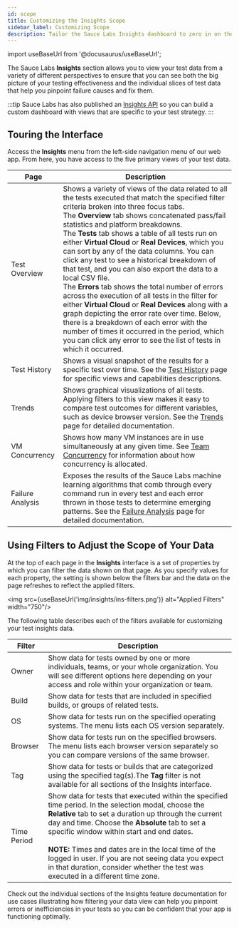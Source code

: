 ```yaml
---
id: scope
title: Customizing the Insights Scope
sidebar_label: Customizing Scope
description: Tailor the Sauce Labs Insights dashboard to zero in on the results that help you identify and solve your app imperfections.
---
```

import useBaseUrl from '@docusaurus/useBaseUrl';

The Sauce Labs **Insights** section allows you to view your test data from a variety of different perspectives to ensure that you can see both the big picture of your testing effectiveness and the individual slices of test data that help you pinpoint failure causes and fix them.

:::tip
Sauce Labs has also published an [Insights API](/dev/api/insights) so you can build a custom dashboard with views that are specific to your test strategy.
:::

## Touring the Interface

Access the **Insights** menu from the left-side navigation menu of our web app. From here, you have access to the five primary views of your test data.

|Page|Description|
|---|---|
|Test Overview|Shows a variety of views of the data related to all the tests executed that match the specified filter criteria broken into three focus tabs. <br/>The **Overview** tab shows concatenated pass/fail statistics and platform breakdowns. <br/>The **Tests** tab shows a table of all tests run on either **Virtual Cloud** or **Real Devices**, which you can sort by any of the data columns. You can click any test to see a historical breakdown of that test, and you can also export the data to a local CSV file. <br/>The **Errors** tab shows the total number of errors across the execution of all tests in the filter for either **Virtual Cloud** or **Real Devices** along with a graph depicting the error rate over time. Below, there is a breakdown of each error with the number of times it occurred in the period, which you can click any error to see the list of tests in which it occurred.|
|Test History| Shows a visual snapshot of the results for a specific test over time. See the [Test History](/insights/history) page for specific views and capabilities descriptions.|
|Trends| Shows graphical visualizations of all tests. Applying filters to this view makes it easy to compare test outcomes for different variables, such as device browser version. See the [Trends](/insights/trends) page for detailed documentation.|
|VM Concurrency|Shows how many VM instances are in use simultaneously at any given time. See [Team Concurrency](/basics/acct-team-mgmt/concurrency-limits) for information about how concurrency is allocated.|
|Failure Analysis|Exposes the results of the Sauce Labs machine learning algorithms that comb through every command run in every test and each error thrown in those tests to determine emerging patterns. See the [Failure Analysis](/insights/failure-analysis) page for detailed documentation.


## Using Filters to Adjust the Scope of Your Data

At the top of each page in the **Insights** interface is a set of properties by which you can filter the data shown on that page. As you specify values for each property, the setting is shown below the filters bar and the data on the page refreshes to reflect the applied filters.

<img src={useBaseUrl('img/insights/ins-filters.png')} alt="Applied Filters" width="750"/>

The following table describes each of the filters available for customizing your test insights data.

|Filter|Description|
|---|------|
|Owner|	Show data for tests owned by one or more individuals, teams, or your whole organization. You will see different options here depending on your access and role within your organization or team.|
|Build|	Show data for tests that are included in specified builds, or groups of related tests.|
|OS| Show data for tests run on the specified operating systems. The menu lists each OS version separately.|
|Browser| Show data for tests run on the specified browsers. The menu lists each browser version separately so you can compare versions of the same browser.|
|Tag|	Show data for tests or builds that are categorized using the specified tag(s).The **Tag** filter is not available for all sections of the Insights interface.|
|Time Period| Show data for tests that executed within the specified time period. In the selection modal, choose the **Relative** tab to set a duration up through the current day and time. Choose the **Absolute** tab to set a specific window within start and end dates.<br/><br/>**NOTE:** Times and dates are in the local time of the logged in user. If you are not seeing data you expect in that duration, consider whether the test was executed in a different time zone.|

Check out the individual sections of the Insights feature documentation for use cases illustrating how filtering your data view can help you pinpoint errors or inefficiencies in your tests so you can be confident that your app is functioning optimally.

